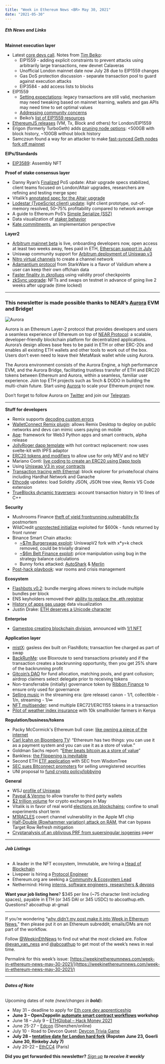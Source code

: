 ```yaml
---
title: "Week in Ethereum News <BR> May 30, 2021"
date: "2021-05-30"
---
```


###### **Eth News and Links**

**Mainnet execution layer**

- Latest [core devs call](https://www.youtube.com/watch?v=7MSYLbn-Xro&t=508s). Notes from [Tim Beiko](https://twitter.com/TimBeiko/status/1398329483434741762): 
    - EIP1559 - adding explicit constraints to prevent attacks using arbitrarily large transactions, new devnet Calaveras
    - Unofficial London mainnet date now July 28 due to EIP1559 changes
    - Gas DoS protection discussion - separate transaction pool to guard against execution attacks
    - EIP3584 - add access lists to blocks
- EIP1559
    - [Setting expectations](https://twitter.com/trent_vanepps/status/1397959686247301123): legacy transactions are still valid, mechanism may need tweaking based on mainnet learning, wallets and gas APIs may need time to set optimal values
    - [Addressing community concerns](https://twitter.com/gakonst/status/1397855965429612547)
    - Beiko’s [list of EIP1559 resources](https://hackmd.io/@timbeiko/1559-resources)
- [EthereumJS releases](https://twitter.com/EFJavaScript/status/1397859663295746048) (VM, Tx, Block and others) for London/EIP1559
- Erigon (formerly TurboGeth) adds [pruning node options](https://twitter.com/vorot93/status/1397900505834266626): <500GB with block history, ~100GB without block history
- Samczsun found a way for an attacker to make [fast-synced Geth nodes fork off mainnet](https://www.paradigm.xyz/2021/05/booby-trapping-the-ethereum-blockchain/)

**EIPs/Standards**

- [EIP3589](https://github.com/ethereum/EIPs/pull/3589): Assembly NFT

**Proof of stake consensus layer**

- Danny Ryan’s [Finalized](https://blog.ethereum.org/2021/05/25/finalized-no-26/) PoS update: Altair upgrade specs stabilized, client teams focused on London/Altair upgrades, researchers are refining and testing merge spec
- Vitalik’s [annotated spec for the Altair upgrade](https://github.com/ethereum/annotated-spec/blob/master/altair/beacon-chain.md)
- [Lodestar (TypeScript client) update](https://medium.com/chainsafe-systems/lodestars-recent-progress-metrics-and-other-oddities-49c6e646e421): light client prototype, out-of-memory resolved, 50–75% profitability compared to network average
- A guide to Ethereum PoS’s [Simple Serialize (SSZ)](https://www.ssz.dev/)
- Data visualization of [staker behavior](https://crypto.omnianalytics.io/2021/05/14/tiering-and-dashboarding-eth-2-0-validator-behavior/)
- [Kate commitments](https://hackmd.io/yqfI6OPlRZizv9yPaD-8IQ), an implementation perspective

**Layer2**

- [Arbitrum mainnet beta](https://offchain.medium.com/introducing-arbitrum-one-our-mainet-beta-ed0e9b63b435) is live, onboarding developers now, open access at least two weeks away, fees paid in ETH, [Etherscan support in July](https://offchain.medium.com/etherscan-is-coming-to-arbitrum-4f41edaff100)
- Uniswap community support for [Arbitrum deployment of Uniswap v3](https://twitter.com/haydenzadams/status/1397675094001045508)
- [Nitro virtual channels](https://blog.statechannels.org/virtual-channels/) to create a channel network
- [Adamantium protocol](https://ethresear.ch/t/adamantium-power-users/9600) from StarkWare is a flavor of Validium where a user can keep their own offchain data
- [Faster finality in zkrollups](https://ethresear.ch/t/checkpoints-for-faster-finality-in-starknet/9633) using validity proof checkpoints
- [zkSync upgrade](https://medium.com/matter-labs/zksync-1-x-swaps-nfts-event-system-and-permissionless-token-listing-e126fcc04d61): NFTs and swaps on testnet in advance of going live 2 weeks after upgrade (time locked)

* * *

### **This newsletter is made possible thanks to NEAR’s [Aurora](https://aurora.dev/) EVM and Bridge!**

![Aurora](https://weekinethereumnews.com/wp-content/uploads/2021/05/aurora-1024x341.jpeg)

Aurora is an Ethereum Layer-2 protocol that provides developers and users a seamless experience of Ethereum on top of [NEAR Protocol](https://near.org/): a scalable, developer-friendly blockchain platform for decentralized applications. Aurora’s design allows base fees to be paid in ETH or other ERC-20s and enables all existing ETH wallets and other tools to work out of the box. Users don’t even need to leave their MetaMask wallet while using Aurora. 

The Aurora environment consists of the Aurora Engine, a high performance EVM, and the Aurora Bridge, facilitating trustless transfer of ETH and ERC20 tokens between Ethereum and Aurora, within a seamless, familiar user experience. Join top ETH projects such as 1inch & DODO in building the multi-chain future. Start using [Aurora](https://aurora.dev/about) to scale your Ethereum project now. 

Don’t forget to follow Aurora on [Twitter](https://twitter.com/auroraisnear) and join our [Telegram](https://t.me/auroraisnear).

* * *

**Stuff for developers**

- Remix supports [decoding custom errors](https://twitter.com/ethchris/status/1397189633235161093)
- [WalletConnect Remix plugin](https://medium.com/remix-ide/remix-ide-now-has-a-walletconnect-plugin-cd6c5f9d70f5): allows Remix Desktop to deploy on public networks and devs can mimic users paying on mobile
- [Ape](https://github.com/ApeWorX/ape): framework for Web3 Python apps and smart contracts, alpha release
- [JollyRoger dapp template](https://jolly-roger.eth.link/) with hot contract replacement: now uses svelte-kit with IPFS adaptor
- [ERC20 tokens and modifiers](https://github.com/ZeframLou/mev-token) to allow use for only MEV and no MEV
- Mariano Conti: [live coding to create an ERC20 using Dapp tools](https://nanexcool.medium.com/creating-your-own-erc20-token-in-more-than-2-hours-f0846bc34c9c)
- Using [Uniswap V3 in your contracts](https://soliditydeveloper.com/uniswap3)
- [Transaction tracing with Ethernal](https://blog.tryethernal.com/transaction-tracing-with-ethernal/): block explorer for private/local chains including Hardhat Network and Ganache
- [Ethcode](https://medium.com/ethential/ethcode-and-other-ethereum-devtools-f789d2373ed9) updates: load Solidity JSON, JSON tree view, Remix VS Code extension
- [TrueBlocks dynamic traversers](https://tjayrush.medium.com/dynamic-traversers-in-trueblocks-7e2215cb1af9): account transaction history in 10 lines of C++

**Security**

- Mushrooms Finance [theft of yield frontrunning vulnerability fix](https://medium.com/immunefi/mushrooms-finance-theft-of-yield-bug-fix-postmortem-16bd6961388f) postmortem
- WildCredit [unprotected initialize](https://twitter.com/Mudit__Gupta/status/1397888546686398470) exploited for $600k - funds returned by front runner
- Binance Smart Chain attacks:
    - [~$7m Burgerswap exploit](https://twitter.com/haydenzadams/status/1398132414199873537): UniswapV2 fork with x\*y=k check removed, could be trivially drained
    - [~$6m Belt Finance exploit](https://twitter.com/FrankResearcher/status/1398772580602060804): price manipulation using bug in the strategy balance calculations
    - Bunny forks attacked: [AutoShark](https://watchpug.medium.com/sharkfinance-performance-fee-minting-incident-analysis-4b2e3bd03923) & [Merlin](https://watchpug.medium.com/merlin-lab-performance-fee-minting-incident-analysis-12571b591eb3)
- [Post-hack playbook](https://medium.com/immunefi/what-to-do-after-youve-been-hacked-8d2e838a2d65): war rooms and crisis management

**Ecosystem**

- [Flashbots v0.2](https://twitter.com/bertcmiller/status/1396961882121121799): bundle merging allows miners to include multiple bundles per block
- ENS keyholders removed their [ability to replace the .eth registrar](https://twitter.com/nicksdjohnson/status/1398060124720091136)
- [History of apps gas usage](https://www.nansen.ai/research/through-the-looking-gas-a-history-of-ethereum-protocols) data visualization
- Justin Drake: [ETH deserves a Unicode character](https://twitter.com/drakefjustin/status/1397930556763955200)

**Enterprise**

- [Gamestop creating blockchain division](https://twitter.com/finestonematt/status/1397309790964047872), announced with [1/1 NFT](https://etherscan.io/address/0x13374200c29c757fdcc72f15da98fb94f286d71e#code)

**Application layer**

- [mistX](https://alchemistcoin.medium.com/introducing-mistx-78066e140e13): gasless dex built on FlashBots; transaction fee charged as part of swap
- [BackRunMe](https://medium.com/bloxroute/there-is-light-in-the-dark-forest-2d7b77f4ca2d): use Bloxroute to send transactions privately and if the transaction creates a backrunning opportunity, then you get 25% share of the backrunning profit
- [Gitcoin’s DAO](https://gitcoin.co/blog/introducing-gtc-gitcoins-governance-token/) for fund allocation, matching pools, and grant collusion; airdrop claimers select delegate prior to receiving tokens
- Non-transferrable (initially) governance token by [Ribbon Finance](https://ribbonfinance.medium.com/decentralizing-ribbon-governance-395950da7a6) to ensure only used for governance
- [Selling music](https://twitter.com/JackSpallone/status/1398334164160729093) in the streaming era: (pre release) canon - 1/1, collectible - 1/n, streaming - 1/∞
- [NFT multisender](https://twitter.com/rstormsf/status/1396853563494600713): send multiple ERC721/ERC1155 tokens in a transaction
- [Pilot of weather index insurance](https://medium.com/finx-vc/finx-pilot-smart-contract-based-weather-index-insurance-in-kenya-part-1-d7a59eba644e) with 10k smallholder farmers in Kenya

**Regulation/business/tokens**

- Packy McCormick's Ethereum bull case: [like owning a piece of the internet](https://www.notboring.co/p/own-the-internet)
- [Carl Icahn on Bloomberg TV](https://cryptobriefing.com/carl-icahn-bullish-ethereum-may-invest-1-5b-crypto/): “Ethereum has two things: you can use it as a payment system and you can use it as a store of value.” 
- Goldman Sachs report: “[Ether beats bitcoin as a store of value](https://www.goldmansachs.com/insights/pages/crypto-a-new-asset-class-f/report.pdf)”
- Bankless: [the Flippening is inevitable](https://newsletter.banklesshq.com/p/the-flippening-is-inevitable)
- Second ETH [ETF application](https://www.sec.gov/Archives/edgar/data/0001864519/000119312521175426/d153307ds1.htm) with SEC from WisdomTree
- [SEC sues Bitconnect promoters](https://www.sec.gov/litigation/complaints/2021/comp-pr2021-90.pdf) for selling unregistered securities
- UNI proposal to [fund crypto policy/lobbying](https://gov.uniswap.org/t/temperature-check-funding-a-political-defense-of-defi/12557)

**General**

- WSJ [profile of Uniswap](https://www.wsj.com/articles/upstart-peer-to-peer-crypto-exchanges-take-aim-at-coinbase-11621848601)
- [Paypal & Venmo](https://www.coindesk.com/paypal-will-let-customers-withdraw-crypto-exec-says) to allow transfer to third party wallets
- [$2 trillion volume](https://twitter.com/fintechfrank/status/1398112145288712193) for crypto exchanges in May
- Vitalik is in favor of real world [elections on blockchains](https://vitalik.ca/general/2021/05/25/voting2.html); confine to small experiments short term
- [M1RACLES](https://m1racles.com/) covert channel vulnerability in the Apple M1 chip
- [Half-Double (Rowhammer variation) attack on RAM](https://therecord.media/google-says-rowhammer-attacks-are-gaining-range-as-ram-is-getting-smaller/), that can bypass Target Row Refresh mitigation
- [Cryptanalysis of an oblivious PRF from supersingular isogenies](https://eprint.iacr.org/2021/706) paper

* * *

###### **Job Listings**

- A leader in the NFT ecosystem, Immutable, are hiring a [Head of Blockchain](https://jobs.lever.co/immutable/9c796e83-3d62-4c2a-818b-9e3a136782d1?lever-origin=applied&lever-source%5B%5D=Ethereum%20news)
- Livepeer is hiring a [Protocol Engineer](https://livepeer.org/jobs/protocol-engineer)
- Ethereum.org are seeking a [Community & Ecosystem Lead](https://ethereum.org/en/about/community-lead/)
- Nethermind: Hiring [interns, software engineers, researchers & devops](https://twitter.com/nethermindeth/status/1397109477334261762)

**Want your job listing here**? $345 per line (~75 character limit including spaces), payable in ETH (or 345 DAI or 345 USDC) to abcoathup.eth. Questions? abcoathup at-gmail

* * *

If you’re wondering “[why didn’t my post make it into Week in Ethereum News](https://www.evanvanness.com/post/179914035841/why-didnt-my-post-make-the-newsletter),” then please put it on an Ethereum subreddit; emails/DMs are not part of the workflow.

Follow [@WeekinEthNews](https://twitter.com/WeekInEthNews) to find out what the most clicked are. Follow [@evan\_van\_ness](https://twitter.com/evan_van_ness) and [@abcoathup](https://twitter.com/abcoathup) to get most of the week’s news in real time.

Permalink for this week’s issue: [https://weekinethereumnews.com/week-in-ethereum-news-may-30-2021/](https://weekinethereumnews.com/week-in-ethereum-news-may-30-2021/)

* * *

###### **Dates of Note**

Upcoming dates of note _(new/changes in **bold**)_**:**

- May 31 – deadline to apply for [Eth core dev apprenticeship](https://blog.ethereum.org/2021/05/13/core-dev-apprenticeship/)
- **June 3 – OpenZeppelin [automate smart contract workflows](https://openzeppelin.zoom.us/webinar/register/4316221282507/WN_s9cUl_XASYm6fOSS7DlO0g) workshop**
- June 18 – July 9 – [ETHGlobal – Hack Money 2021](https://hackmoney.ethglobal.co/)
- June 25-27 – [Edcon](https://www.edcon.io/) (Shenzhen/online)
- July 10 - Road to Devcon Quest: [Devcon Trivia Game](https://ethstaker.cc/road-to-devcon/)
- **July 28 – [tentative date for London hard fork](https://docs.google.com/spreadsheets/d/1Y3yyTqeqRO1O2UFVkNkHK_V5oRulZd6y-JJbSnKYrb4) (Ropsten June 23, Goerli June 30, Rinkeby July 7)**
- July 20-22 – [EthCC4](https://ethcc.io/) (Paris)

**Did you get forwarded this newsletter?** _[Sign up](https://weekinethereum.substack.com/subscribe#about) **to receive it weekly**_
